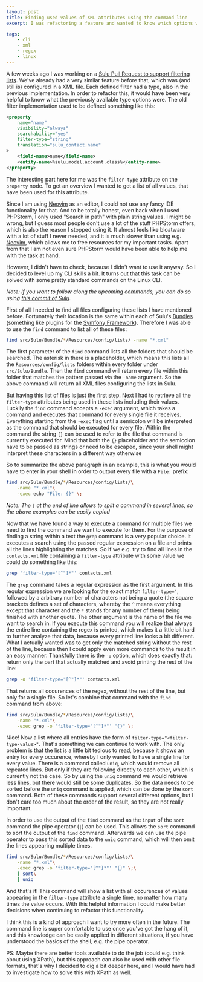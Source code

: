 ```yaml
---
layout: post
title: Finding used values of XML attributes using the command line
excerpt: I was refactoring a feature and wanted to know which options were used for a certain attribute in a XML file. I decided to level up my CLI skills for that.

tags:
    - cli
    - xml
    - regex
    - linux
---
```


A few weeks ago I was working on a
[Sulu Pull Request to support filtering lists](https://github.com/sulu/sulu/pull/5035). We've already had a very
similar feature before that, which was (and still is) configured in a XML file. Each defined filter had a type, also in
the previous implementation. In order to refactor this, it would have been very helpful to know what the previously
available type options were. The old filter implementation used to be defined something like this:

```xml
<property
    name="name"
    visibility="always"
    searchability="yes"
    filter-type="string"
    translation="sulu_contact.name"
>
    <field-name>name</field-name>
    <entity-name>%sulu.model.account.class%</entity-name>
</property>
```

The interesting part here for me was the `filter-type` attribute on the `property` node. To get an overview I wanted to
get a list of all values, that have been used for this attribute.

Since I am using [Neovim](https://neovim.io/) as an editor, I could not use any fancy IDE functionality for that. And
to be totally honest, even back when I used PHPStorm, I only used "Search in path" with plain string values. I might be
wrong, but I guess most people don't use a lot of the stuff PHPStorm offers, which is also the reason I stopped using
it. It almost feels like bloatware with a lot of stuff I never needed, and it is much slower than using e.g.
[Neovim](https://neovim.io/), which allows me to free resources for my important tasks. Apart from that I am not even
sure PHPStorm would have been able to help me with the task at hand.

However, I didn't have to check, because I didn't want to use it anyway. So I decided to level up my CLI skills a bit.
It turns out that this task can be solved with some pretty standard commands on the Linux CLI.

*Note: If you want to follow along the upcoming commands, you can do so using
[this commit of Sulu](https://github.com/sulu/sulu/commit/dd99ea0f0ee8b5afc7995f79ac6fd3c3bced5027).*

First of all I needed to find all files configuring these lists I have mentioned before. Fortunately their location is
the same within each of Sulu's [Bundles](https://symfony.com/doc/current/bundles.html) (something like plugins for the
[Symfony Framework](https://symfony.com/)). Therefore I was able to use the `find` command to list all of these files:

```bash
find src/Sulu/Bundle/*/Resources/config/lists/ -name "*.xml"
```

The first parameter of the `find` command lists all the folders that should be searched. The asterisk in there is a
placeholder, which means this lists all the `Resources/config/lists` folders within every folder under
`src/Sulu/Bundle`. Then the `find` command will return every file within this folder that matches the pattern passed
via the `-name` argument. So the above command will return all XML files configuring the lists in Sulu.

But having this list of files is just the first step. Next I had to retrieve all the `filter-type` attributes being
used in these lists including their values. Luckily the `find` command accepts a `-exec` argument, which takes a
command and executes that command for every single file it receives. Everything starting from the `-exec` flag until
a semicolon will be interpreted as the command that should be executed for every file. Within the command the string
`{}` can be used to refer to the file that command is currently executed for. Mind that both the `{}` placeholder and
the semicolon have to be passed as strings or need to be escaped, since your shell might interpret these characters in
a different way otherwise

So to summarize the above paragraph in an example, this is what you would have to enter in your shell in order to
output every file with a `File:` prefix:

```bash
find src/Sulu/Bundle/*/Resources/config/lists/\
    -name "*.xml"\
    -exec echo "File: {}" \;
```

*Note: The `\` at the end of line allows to split a command in several lines, so the above examples can be easily
copied*

Now that we have found a way to execute a command for multiple files we need to find the command we want to execute for
them. For the purpose of finding a string within a text the `grep` command is a very popular choice. It executes a
search using the passed regular expression on a file and prints all the lines highlighting the matches. So if we e.g.
try to find all lines in the `contacts.xml` file containing a `filter-type` attribute with some value we could do
something like this:

```bash
grep 'filter-type="[^"]*"' contacts.xml
```

The `grep` command takes a regular expression as the first argument. In this regular expression we are looking for the
exact match `filter-type="`, followed by a arbitrary number of characters not being a quote (the square brackets
defines a set of characters, whereby the `^` means everything except that character and the `*` stands for any number
of them) being finished with another quote. The other argument is the name of the file we want to search in. If you
execute this command you will realize that always the entire line containing the regex is printed, which makes it a
little bit hard to further analyze that data, because every printed line looks a bit different. What I actually wanted
was to get only the matched string without the rest of the line, because then I could apply even more commands to the
result in an easy manner. Thankfully there is the `-o` option, which does exactly that: return only the part that
actually matched and avoid printing the rest of the line:

```bash
grep -o 'filter-type="[^"]*"' contacts.xml
```

That returns all occurences of the regex, without the rest of the line, but only for a single file. So let's combine
that command with the `find` command from above:

```bash
find src/Sulu/Bundle/*/Resources/config/lists/\
    -name "*.xml"\
    -exec grep -o 'filter-type="[^"]*"' "{}" \;
```

Nice! Now a list where all entries have the form of `filter-type="<filter-type-value>"`. That's something we can
continue to work with. The only problem is that the list is a little bit tedious to read, because it shows an entry for
every occurence, whereby I only wanted to have a single line for every value. There is a command called `uniq`, which
would remove all repeated lines. But only if they are following directly to each other, which is currently not the
case. So by using the `uniq` command we would retrieve less lines, but there would still be some duplicates. So the
data needs to be sorted before the `uniq` command is applied, which can be done by the `sort` command. Both of these
commands support several different options, but I don't care too much about the order of the result, so they are not
really important.

In order to use the output of the `find` command as the `input` of the `sort` command the pipe operator (`|`) can be
used. This allows the `sort` command to sort the output of the `find` command. Afterwards we can use the pipe
operator to pass this sorted data to the `uniq` command, which will then omit the lines appearing multiple times.

```bash
find src/Sulu/Bundle/*/Resources/config/lists/\
    -name "*.xml"\
    -exec grep -o 'filter-type="[^"]*"' "{}" \;\
    | sort\
    | uniq
```

And that's it! This command will show a list with all occurences of values appearing in the `filter-type` attribute a
single time, no matter how many times the value occurs. With this helpful information I could make better decisions
when continuing to refactor this functionality.

 I think this is a kind of approach I want to try more often in the future. The command line is super comfortable to
 use once you've got the hang of it, and this knowledge can be easily applied in different situations, if you have
 understood the basics of the shell, e.g. the pipe operator.

 PS: Maybe there are better tools available to do the job (could e.g. think about using XPath), but this approach can
 also be used with other file formats, that's why I decided to dig a bit deeper here, and I would have had to
 investigate how to solve this with XPath as well.

